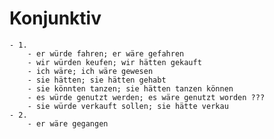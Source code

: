 # Konjunktiv
	- 1.
		- er würde fahren; er wäre gefahren
		- wir würden keufen; wir hätten gekauft
		- ich wäre; ich wäre gewesen
		- sie hätten; sie hätten gehabt
		- sie könnten tanzen; sie hätten tanzen können
		- es würde genutzt werden; es wäre genutzt worden ???
		- sie würde verkauft sollen; sie hätte verkau
	- 2.
		- er wäre gegangen